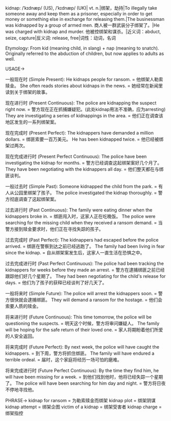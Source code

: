 kidnap: /ˈkɪdnæp/ (US), /ˈkɪdnæp/ (UK)| vt. n.|绑架，劫持|To illegally take someone away and keep them as a prisoner, especially in order to get money or something else in exchange for releasing them.|The businessman was kidnapped by a group of armed men.  商人被一群武装分子绑架了。|He was charged with kidnap and murder. 他被控绑架和谋杀。|近义词：abduct, seize, capture|反义词: release, free|词性：动词，名词

Etymology:  From kid (meaning child, in slang) + nap (meaning to snatch). Originally referred to the abduction of children, but now applies to adults as well.

USAGE->

一般现在时 (Simple Present):
He kidnaps people for ransom. = 他绑架人勒索赎金。
She often reads stories about kidnaps in the news. = 她经常在新闻里读到关于绑架的故事。

现在进行时 (Present Continuous):
The police are kidnapping the suspect right now. = 警方现在正在抓捕嫌疑犯。(此处kidnap用法不准确，应为arresting)
They are investigating a series of kidnappings in the area. = 他们正在调查该地区发生的一系列绑架案。

现在完成时 (Present Perfect):
The kidnappers have demanded a million dollars. = 绑匪索要一百万美元。
He has been kidnapped twice. = 他已经被绑架过两次。

现在完成进行时 (Present Perfect Continuous):
The police have been investigating the kidnap for months. = 警方已经调查这起绑架案好几个月了。
They have been negotiating with the kidnappers all day. = 他们整天都在与绑匪谈判。

一般过去时 (Simple Past):
Someone kidnapped the child from the park. = 有人从公园里绑架了孩子。
The police investigated the kidnap thoroughly. = 警方彻底调查了这起绑架案。

过去进行时 (Past Continuous):
The family were eating dinner when the kidnappers broke in. = 绑匪闯入时，这家人正在吃晚饭。
The police were searching for the missing child when they received a ransom demand. = 当警方接到赎金要求时，他们正在寻找失踪的孩子。

过去完成时 (Past Perfect):
The kidnappers had escaped before the police arrived. = 绑匪在警察到达之前已经逃跑了。
The family had been living in fear since the kidnap. = 自从绑架案发生后，这家人一直生活在恐惧之中。

过去完成进行时 (Past Perfect Continuous):
The police had been tracking the kidnappers for weeks before they made an arrest. = 警方在逮捕绑匪之前已经跟踪他们好几个星期了。
They had been negotiating for the child's release for days. = 他们为了孩子的获释已经谈判了好几天了。


一般将来时 (Simple Future):
The police will arrest the kidnappers soon. = 警方很快就会逮捕绑匪。
They will demand a ransom for the hostage. = 他们会索要人质的赎金。

将来进行时 (Future Continuous):
This time tomorrow, the police will be questioning the suspects. = 明天这个时候，警方将审问嫌疑人。
The family will be hoping for the safe return of their loved one. = 家人将期盼着他们所爱的人安全返回。

将来完成时 (Future Perfect):
By next week, the police will have caught the kidnappers. = 到下周，警方将抓住绑匪。
The family will have endured a terrible ordeal. = 届时，这个家庭将经历一场可怕的磨难。


将来完成进行时 (Future Perfect Continuous):
By the time they find him, he will have been missing for a week. = 到他们找到他时，他将已经失踪一个星期了。
The police will have been searching for him day and night. = 警方将日夜不停地寻找他。


PHRASE->
kidnap for ransom = 为勒索赎金而绑架
kidnap plot = 绑架阴谋
kidnap attempt = 绑架企图
victim of a kidnap = 绑架受害者
kidnap charge = 绑架指控
